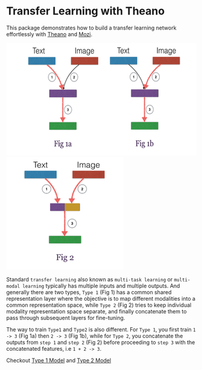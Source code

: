 <!-- # transfer_learning

## TODO

## Prepare dataset in the format
`X = [[t1, i1], [t2, i2], ...]` where t1 is the text feature corresponding to image i1 and
`y = [y1, y2, ...]` is the label. -->

# Transfer Learning with Theano
This package demonstrates how to build a transfer learning network effortlessly with [Theano](https://github.com/Theano/Theano.git) and [Mozi](https://github.com/hycis/Mozi).

<!-- ![transfer learning](images/illustration.png "Title" {width=40px height=400px}) -->
<img src="images/type1.png" height="300">
<img src="images/type2.png" height="300">


Standard `transfer learning` also known as `multi-task learning` or `multi-modal learning` typically has multiple inputs and multiple outputs. And generally there are two types, `Type 1` (Fig 1) has a common shared representation layer where the objective is to map different modalities into a common representation space, while `Type 2` (Fig 2) tries to keep individual modality representation space separate, and finally concatenate them to pass through subsequent layers for fine-tuning.

The way to train `Type1` and `Type2` is also different. For `Type 1`, you first train `1 -> 3` (Fig 1a) then `2 -> 3` (Fig 1b), while for `Type 2`, you concatenate the outputs from `step 1` and `step 2` (Fig 2) before proceeding to `step 3` with the concatenated features, i.e  `1 + 2 -> 3`.

Checkout [Type 1 Model](type1_train.py) and [Type 2 Model](type2_train.py)
